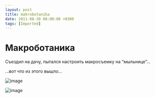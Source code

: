 ```yaml
---
layout: post
title: makrobotanika
date: 2011-08-30 00:00:00 +0300
tags: [Imported]
---
```

# Макроботаника

Съездил на дачу, пытался настроить макросъемку на “мыльнице”…

…вот что из этого вышло…

![image](http://media.tumblr.com/tumblr_lqr08iWzJk1qfp23s.jpg)

![image](http://media.tumblr.com/tumblr_lqr0cuIs4k1qfp23s.jpg)